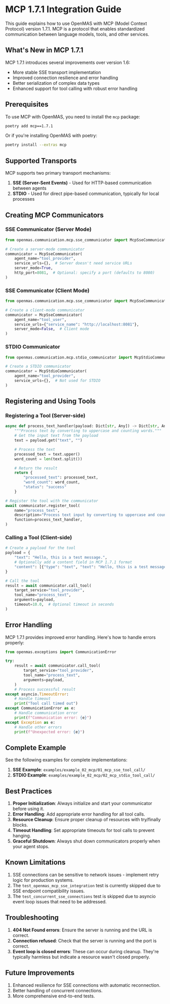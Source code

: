 # MCP 1.7.1 Integration Guide

This guide explains how to use OpenMAS with MCP (Model Context Protocol) version 1.7.1. MCP is a protocol that enables standardized communication between language models, tools, and other services.

## What's New in MCP 1.7.1

MCP 1.7.1 introduces several improvements over version 1.6:

- More stable SSE transport implementation
- Improved connection resilience and error handling
- Better serialization of complex data types
- Enhanced support for tool calling with robust error handling

## Prerequisites

To use MCP with OpenMAS, you need to install the `mcp` package:

```bash
poetry add mcp==1.7.1
```

Or if you're installing OpenMAS with poetry:

```bash
poetry install --extras mcp
```

## Supported Transports

MCP supports two primary transport mechanisms:

1. **SSE (Server-Sent Events)** - Used for HTTP-based communication between agents
2. **STDIO** - Used for direct pipe-based communication, typically for local processes

## Creating MCP Communicators

### SSE Communicator (Server Mode)

```python
from openmas.communication.mcp.sse_communicator import McpSseCommunicator

# Create a server-mode communicator
communicator = McpSseCommunicator(
    agent_name="tool_provider",
    service_urls={},  # Server doesn't need service URLs
    server_mode=True,
    http_port=8081,  # Optional: specify a port (defaults to 8080)
)
```

### SSE Communicator (Client Mode)

```python
from openmas.communication.mcp.sse_communicator import McpSseCommunicator

# Create a client-mode communicator
communicator = McpSseCommunicator(
    agent_name="tool_user",
    service_urls={"service_name": "http://localhost:8081"},
    server_mode=False,  # Client mode
)
```

### STDIO Communicator

```python
from openmas.communication.mcp.stdio_communicator import McpStdioCommunicator

# Create a STDIO communicator
communicator = McpStdioCommunicator(
    agent_name="tool_provider",
    service_urls={},  # Not used for STDIO
)
```

## Registering and Using Tools

### Registering a Tool (Server-side)

```python
async def process_text_handler(payload: Dict[str, Any]) -> Dict[str, Any]:
    """Process text by converting to uppercase and counting words."""
    # Get the input text from the payload
    text = payload.get("text", "")

    # Process the text
    processed_text = text.upper()
    word_count = len(text.split())

    # Return the result
    return {
        "processed_text": processed_text,
        "word_count": word_count,
        "status": "success"
    }

# Register the tool with the communicator
await communicator.register_tool(
    name="process_text",
    description="Process text input by converting to uppercase and counting words",
    function=process_text_handler,
)
```

### Calling a Tool (Client-side)

```python
# Create a payload for the tool
payload = {
    "text": "Hello, this is a test message.",
    # Optionally add a content field in MCP 1.7.1 format
    "content": [{"type": "text", "text": "Hello, this is a test message."}],
}

# Call the tool
result = await communicator.call_tool(
    target_service="tool_provider",
    tool_name="process_text",
    arguments=payload,
    timeout=10.0,  # Optional timeout in seconds
)
```

## Error Handling

MCP 1.7.1 provides improved error handling. Here's how to handle errors properly:

```python
from openmas.exceptions import CommunicationError

try:
    result = await communicator.call_tool(
        target_service="tool_provider",
        tool_name="process_text",
        arguments=payload,
    )
    # Process successful result
except asyncio.TimeoutError:
    # Handle timeout
    print("Tool call timed out")
except CommunicationError as e:
    # Handle communication error
    print(f"Communication error: {e}")
except Exception as e:
    # Handle other errors
    print(f"Unexpected error: {e}")
```

## Complete Example

See the following examples for complete implementations:

1. **SSE Example**: `examples/example_02_mcp/01_mcp_sse_tool_call/`
2. **STDIO Example**: `examples/example_02_mcp/02_mcp_stdio_tool_call/`

## Best Practices

1. **Proper Initialization**: Always initialize and start your communicator before using it.
2. **Error Handling**: Add appropriate error handling for all tool calls.
3. **Resource Cleanup**: Ensure proper cleanup of resources with try/finally blocks.
4. **Timeout Handling**: Set appropriate timeouts for tool calls to prevent hanging.
5. **Graceful Shutdown**: Always shut down communicators properly when your agent stops.

## Known Limitations

1. SSE connections can be sensitive to network issues - implement retry logic for production systems.
2. The `test_openmas_mcp_sse_integration` test is currently skipped due to SSE endpoint compatibility issues.
3. The `test_concurrent_sse_connections` test is skipped due to asyncio event loop issues that need to be addressed.

## Troubleshooting

1. **404 Not Found errors**: Ensure the server is running and the URL is correct.
2. **Connection refused**: Check that the server is running and the port is correct.
3. **Event loop is closed errors**: These can occur during cleanup. They're typically harmless but indicate a resource wasn't closed properly.

## Future Improvements

1. Enhanced resilience for SSE connections with automatic reconnection.
2. Better handling of concurrent connections.
3. More comprehensive end-to-end tests.
